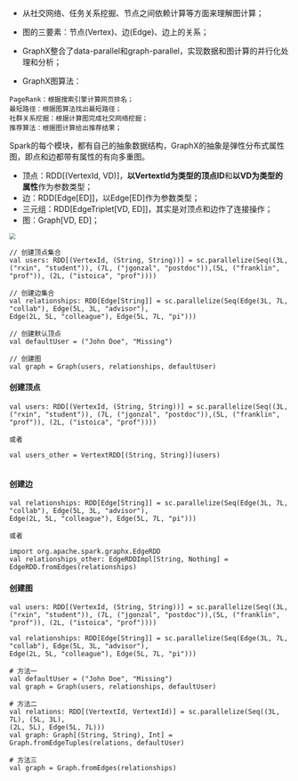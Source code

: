 * 从社交网络、任务关系挖掘、节点之间依赖计算等方面来理解图计算；

* 图的三要素：节点(Vertex)、边(Edge)、边上的关系；
* GraphX整合了data-parallel和graph-parallel，实现数据和图计算的并行化处理和分析；
* GraphX图算法：

```
PageRank：根据搜索引擎计算网页排名；
最短路径：根据图算法找出最短路径；
社群关系挖掘：根据计算图完成社交网络挖掘；
推荐算法：根据图计算给出推荐结果；
```



Spark的每个模块，都有自己的抽象数据结构，GraphX的抽象是弹性分布式属性图，即点和边都带有属性的有向多重图。



* 顶点：RDD[(VertexId, VD)]，**以VertextId为类型的顶点ID**和**以VD为类型的属性**作为参数类型；
* 边：RDD[Edge[ED]]，以Edge[ED]作为参数类型；
* 三元组：RDD[EdgeTriplet[VD, ED]]，其实是对顶点和边作了连接操作；
* 图：Graph[VD, ED]；



<img src="D:\笔记\大数据\asset\spark-graphx.png" style="zoom:67%;" />





```
// 创建顶点集合
val users: RDD[(VertexId, (String, String))] = sc.parallelize(Seq((3L, ("rxin", "student")), (7L, ("jgonzal", "postdoc")),(5L, ("franklin", "prof")), (2L, ("istoica", "prof"))))

// 创建边集合
val relationships: RDD[Edge[String]] = sc.parallelize(Seq(Edge(3L, 7L, "collab"), Edge(5L, 3L, "advisor"),
Edge(2L, 5L, "colleague"), Edge(5L, 7L, "pi")))

// 创建默认顶点
val defaultUser = ("John Doe", "Missing")

// 创建图
val graph = Graph(users, relationships, defaultUser)
```



#### 创建顶点

```
val users: RDD[(VertexId, (String, String))] = sc.parallelize(Seq((3L, ("rxin", "student")), (7L, ("jgonzal", "postdoc")),(5L, ("franklin", "prof")), (2L, ("istoica", "prof"))))

或者

val users_other = VertextRDD[(String, String)](users)


```



#### 创建边

```
val relationships: RDD[Edge[String]] = sc.parallelize(Seq(Edge(3L, 7L, "collab"), Edge(5L, 3L, "advisor"),
Edge(2L, 5L, "colleague"), Edge(5L, 7L, "pi")))

或者

import org.apache.spark.graphx.EdgeRDD
val relationships_other: EdgeRDDImpl[String, Nothing] = EdgeRDD.fromEdges(relationships)
```



#### 创建图

```
val users: RDD[(VertexId, (String, String))] = sc.parallelize(Seq((3L, ("rxin", "student")), (7L, ("jgonzal", "postdoc")),(5L, ("franklin", "prof")), (2L, ("istoica", "prof"))))

val relationships: RDD[Edge[String]] = sc.parallelize(Seq(Edge(3L, 7L, "collab"), Edge(5L, 3L, "advisor"),
Edge(2L, 5L, "colleague"), Edge(5L, 7L, "pi")))

# 方法一
val defaultUser = ("John Doe", "Missing")
val graph = Graph(users, relationships, defaultUser)

# 方法二
val relations: RDD[(VertextId, VertextId)] = sc.parallelize(Seq((3L, 7L), (5L, 3L),
(2L, 5L), Edge(5L, 7L)))
val graph: Graph[(String, String), Int] = Graph.fromEdgeTuples(relations, defaultUser)

# 方法三
val graph = Graph.fromEdges(relationships)
```









